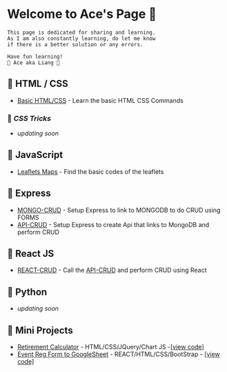 <!-- # Wishing Everyone A Happy 🐯 Year 2022  -->
<!-- # --- Ace aka Liang --- -->
<!-- ![image info](images/ace-tiger-year.png) -->
<!-- # 🐭 🐮 🐯 🐰 🐲 🐍 🐴  🐏  🐵  🐔  🐶  🐷 -->
<!--
**99Ace/99Ace** is a ✨ _special_ ✨ repository because its `README.md` (this file) appears on your GitHub profile.

Here are some ideas to get you started:

- 🔭 I’m currently working on ...
- 🌱 I’m currently learning ...
- 👯 I’m looking to collaborate on ...
- 🤔 I’m looking for help with ...
- 💬 Ask me about ...
- 📫 How to reach me: ...
- 😄 Pronouns: ...
- ⚡ Fun fact: ...
-->

# Welcome to __Ace's Page__ 🍁

    This page is dedicated for sharing and learning. 
    As I am also constantly learning, do let me know 
    if there is a better solution or any errors. 

    Have fun learning!
    🍁 Ace aka Liang 🍁

## 🍁 __HTML / CSS__
- [Basic HTML/CSS](https://github.com/99Ace/TGC-SDB-Batch3) - Learn the basic HTML CSS Commands


### 🍃  _CSS Tricks_

- _updating soon_

## 🍁 __JavaScript__

- [Leaflets Maps](https://github.com/99Ace/TGC-BATHC-12-LEAFLET-MAPS) - Find the basic codes of the leaflets

## 🍁 __Express__
- [MONGO-CRUD](https://github.com/99Ace/99Ace-Express/tree/main/EXPRESS-MONGO) - Setup Express to link to MONGODB to do CRUD using FORMS
- [API-CRUD](https://github.com/99Ace/how-to-create-api-express-mongoDB) - Setup Express to create Api that links to MongoDB and perform CRUD

## 🍁 __React JS__
- [REACT-CRUD](https://github.com/99Ace/how-to-create-react-link-api) - Call the [API-CRUD](https://github.com/99Ace/) and perform CRUD using React

## 🍁 __Python__

- _updating soon_


## 🍁 __Mini Projects__
- [Retirement Calculator](https://99ace.github.io/retirement-calculator/) - HTML/CSS/JQuery/Chart JS -[[view code]](https://github.com/99Ace/retirement-calculator)
- [Event Reg Form to GoogleSheet](https://miniproj-registration-form.netlify.app/) - REACT/HTML/CSS/BootStrap - [[view code]](https://github.com/99Ace/mini-project-registerform-eNitiative)
